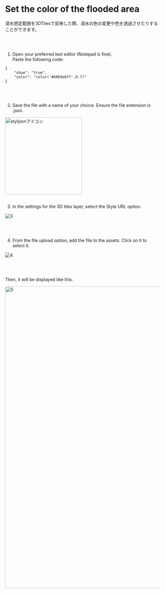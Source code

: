 # Set the color of the flooded area

浸水想定範囲を3DTilesで反映した際、浸水の色の変更や色を透過させたりすることができます。

<br>
<br>

1. Open your preferred text editor (Notepad is fine).<br>Paste the following code:



```
{
    "show": "true",
    "color": "color('#60b9ebff',0.7)"
}
```

<br>
<br>

2. Save the file with a name of your choice. Ensure the file extension is .json.

<img width="250" alt="styljsonアイコン" src="https://github.com/user-attachments/assets/b287be03-7bd8-4e95-b267-79ba284492bc">

<br>
<br>

3. In the settings for the 3D tiles layer, select the Style URL option.

![3](https://github.com/user-attachments/assets/8204b7d2-b76e-4d5d-b7c4-ce93f84d0773)

<br>
<br>

4. From the file upload option, add the file to the assets. Click on it to select it.

![4](https://github.com/user-attachments/assets/f8c49a13-7ab6-48c4-9441-b9d09d3822d3)

<br>
<br>

Then, it will be displayed like this.

<img width="980" alt="5" src="https://github.com/user-attachments/assets/cd4db8ab-268d-442e-a4de-597b4e30dbbc">
